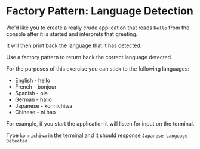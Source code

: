 # Factory Pattern: Language Detection

We'd like you to create a really crude application that reads `Hello` from the console after it is started and interprets that greeting.

It will then print back the language that it has detected.

Use a factory pattern to return back the correct language detected. 

For the purposes of this exercise you can stick to the following languages:

* English - hello 
* French - bonjour
* Spanish - ola
* German - hallo
* Japanese - konnichiwa
* Chinese - ni hao

For example, if you start the application it will listen for input on the terminal.

Type `konnichiwa` in the terminal and it should response `Japanese Language Detected` 

